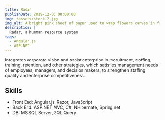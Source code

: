 ```yaml
---
title: Radar
publishDate: 2019-12-01 00:00:00
img: /assets/stock-2.jpg
img_alt: A bright pink sheet of paper used to wrap flowers curves in front of rich blue background
description: |
  Radar, a humman resource system
tags:
  - Angular.js
  - ASP.NET
---
```


Integrates corporate vision and assist enterprise in recruitment, staffing, training, retention, and other strategies, which satisfies management needs of employees, managers, and decision makers, to strengthen staffing quality and enterprise competitiveness.

## Skills

- Front End: Angular.js, Razor, JavaScript
- Back End: ASP.NET MVC, C#, NHibernate, Spring.net
- DB: MS SQL Server, SQL Query
